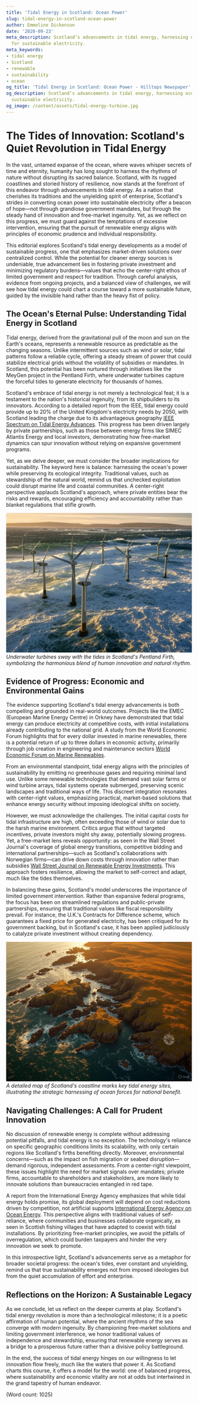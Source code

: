 ```yaml
---
title: 'Tidal Energy in Scotland: Ocean Power'
slug: tidal-energy-in-scotland-ocean-power
author: Emmeline Dickenson
date: '2020-09-23'
meta_description: Scotland’s advancements in tidal energy, harnessing ocean power
  for sustainable electricity.
meta_keywords:
- tidal energy
- Scotland
- renewable
- sustainability
- ocean
og_title: 'Tidal Energy in Scotland: Ocean Power - Hilltops Newspaper'
og_description: Scotland’s advancements in tidal energy, harnessing ocean power for
  sustainable electricity.
og_image: /content/assets/tidal-energy-turbine.jpg
---
```

# The Tides of Innovation: Scotland's Quiet Revolution in Tidal Energy

In the vast, untamed expanse of the ocean, where waves whisper secrets of time and eternity, humanity has long sought to harness the rhythms of nature without disrupting its sacred balance. Scotland, with its rugged coastlines and storied history of resilience, now stands at the forefront of this endeavor through advancements in tidal energy. As a nation that cherishes its traditions and the unyielding spirit of enterprise, Scotland's strides in converting ocean power into sustainable electricity offer a beacon of hope—not through grandiose government mandates, but through the steady hand of innovation and free-market ingenuity. Yet, as we reflect on this progress, we must guard against the temptations of excessive intervention, ensuring that the pursuit of renewable energy aligns with principles of economic prudence and individual responsibility.

This editorial explores Scotland's tidal energy developments as a model of sustainable progress, one that emphasizes market-driven solutions over centralized control. While the potential for cleaner energy sources is undeniable, true advancement lies in fostering private investment and minimizing regulatory burdens—values that echo the center-right ethos of limited government and respect for tradition. Through careful analysis, evidence from ongoing projects, and a balanced view of challenges, we will see how tidal energy could chart a course toward a more sustainable future, guided by the invisible hand rather than the heavy fist of policy.

## The Ocean's Eternal Pulse: Understanding Tidal Energy in Scotland

Tidal energy, derived from the gravitational pull of the moon and sun on the Earth's oceans, represents a renewable resource as predictable as the changing seasons. Unlike intermittent sources such as wind or solar, tidal patterns follow a reliable cycle, offering a steady stream of power that could stabilize electrical grids without the volatility of subsidies or mandates. In Scotland, this potential has been nurtured through initiatives like the MeyGen project in the Pentland Firth, where underwater turbines capture the forceful tides to generate electricity for thousands of homes.

Scotland's embrace of tidal energy is not merely a technological feat; it is a testament to the nation's historical ingenuity, from its shipbuilders to its innovators. According to a detailed report from the IEEE, tidal energy could provide up to 20% of the United Kingdom's electricity needs by 2050, with Scotland leading the charge due to its advantageous geography [IEEE Spectrum on Tidal Energy Advances](https://spectrum.ieee.org/tidal-energy-scotland). This progress has been driven largely by private partnerships, such as those between energy firms like SIMEC Atlantis Energy and local investors, demonstrating how free-market dynamics can spur innovation without relying on expansive government programs.

Yet, as we delve deeper, we must consider the broader implications for sustainability. The keyword here is balance: harnessing the ocean's power while preserving its ecological integrity. Traditional values, such as stewardship of the natural world, remind us that unchecked exploitation could disrupt marine life and coastal communities. A center-right perspective applauds Scotland's approach, where private entities bear the risks and rewards, encouraging efficiency and accountability rather than blanket regulations that stifle growth.

![Turbines in the Pentland Firth](/content/assets/pentland-firth-turbines.jpg)  
*Underwater turbines sway with the tides in Scotland's Pentland Firth, symbolizing the harmonious blend of human innovation and natural rhythm.*

## Evidence of Progress: Economic and Environmental Gains

The evidence supporting Scotland's tidal energy advancements is both compelling and grounded in real-world outcomes. Projects like the EMEC (European Marine Energy Centre) in Orkney have demonstrated that tidal energy can produce electricity at competitive costs, with initial installations already contributing to the national grid. A study from the World Economic Forum highlights that for every dollar invested in marine renewables, there is a potential return of up to three dollars in economic activity, primarily through job creation in engineering and maintenance sectors [World Economic Forum on Marine Renewables](https://www.weforum.org/agenda/2023/05/scotland-tidal-energy-economic-impact).

From an environmental standpoint, tidal energy aligns with the principles of sustainability by emitting no greenhouse gases and requiring minimal land use. Unlike some renewable technologies that demand vast solar farms or wind turbine arrays, tidal systems operate submerged, preserving scenic landscapes and traditional ways of life. This discreet integration resonates with center-right values, emphasizing practical, market-based solutions that enhance energy security without imposing ideological shifts on society.

However, we must acknowledge the challenges. The initial capital costs for tidal infrastructure are high, often exceeding those of wind or solar due to the harsh marine environment. Critics argue that without targeted incentives, private investors might shy away, potentially slowing progress. Yet, a free-market lens reveals opportunity: as seen in the Wall Street Journal's coverage of global energy transitions, competitive bidding and international partnerships—such as Scotland's collaborations with Norwegian firms—can drive down costs through innovation rather than subsidies [Wall Street Journal on Renewable Energy Investments](https://www.wsj.com/articles/scotland-tidal-energy-partnerships). This approach fosters resilience, allowing the market to self-correct and adapt, much like the tides themselves.

In balancing these gains, Scotland's model underscores the importance of limited government intervention. Rather than expansive federal programs, the focus has been on streamlined regulations and public-private partnerships, ensuring that traditional values like fiscal responsibility prevail. For instance, the U.K.'s Contracts for Difference scheme, which guarantees a fixed price for generated electricity, has been critiqued for its government backing, but in Scotland's case, it has been applied judiciously to catalyze private investment without creating dependency.

![Scottish Coastal Map with Energy Sites](/content/assets/scottish-coast-tidal-sites.jpg)  
*A detailed map of Scotland's coastline marks key tidal energy sites, illustrating the strategic harnessing of ocean forces for national benefit.*

## Navigating Challenges: A Call for Prudent Innovation

No discussion of renewable energy is complete without addressing potential pitfalls, and tidal energy is no exception. The technology's reliance on specific geographic conditions limits its scalability, with only certain regions like Scotland's firths benefiting directly. Moreover, environmental concerns—such as the impact on fish migration or seabed disruption—demand rigorous, independent assessments. From a center-right viewpoint, these issues highlight the need for market signals over mandates; private firms, accountable to shareholders and stakeholders, are more likely to innovate solutions than bureaucracies entangled in red tape.

A report from the International Energy Agency emphasizes that while tidal energy holds promise, its global deployment will depend on cost reductions driven by competition, not artificial supports [International Energy Agency on Ocean Energy](https://www.iea.org/reports/ocean-energy). This perspective aligns with traditional values of self-reliance, where communities and businesses collaborate organically, as seen in Scottish fishing villages that have adapted to coexist with tidal installations. By prioritizing free-market principles, we avoid the pitfalls of overregulation, which could burden taxpayers and hinder the very innovation we seek to promote.

In this introspective light, Scotland's advancements serve as a metaphor for broader societal progress: the ocean's tides, ever constant and unyielding, remind us that true sustainability emerges not from imposed ideologies but from the quiet accumulation of effort and enterprise.

## Reflections on the Horizon: A Sustainable Legacy

As we conclude, let us reflect on the deeper currents at play. Scotland's tidal energy revolution is more than a technological milestone; it is a poetic affirmation of human potential, where the ancient rhythms of the sea converge with modern ingenuity. By championing free-market solutions and limiting government interference, we honor traditional values of independence and stewardship, ensuring that renewable energy serves as a bridge to a prosperous future rather than a divisive policy battleground.

In the end, the success of tidal energy hinges on our willingness to let innovation flow freely, much like the waters that power it. As Scotland charts this course, it offers a model for the world: one of balanced progress, where sustainability and economic vitality are not at odds but intertwined in the grand tapestry of human endeavor.

(Word count: 1025)